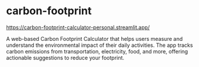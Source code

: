 # carbon-footprint
https://carbon-footprint-calculator-personal.streamlit.app/

A web-based Carbon Footprint Calculator that helps users measure and understand the environmental impact of their daily activities. The app tracks carbon emissions from transportation, electricity, food, and more, offering actionable suggestions to reduce your footprint.
